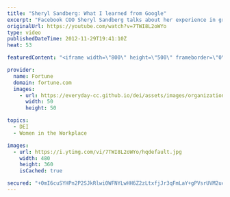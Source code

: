 ```yaml
---
title: "Sheryl Sandberg: What I learned from Google"
excerpt: "Facebook COO Sheryl Sandberg talks about her experience in growing two of the largest tech businesses in Silicon Valley."
originalUrl: https://youtube.com/watch?v=7TWI8L2oWYo
type: video
publishedDateTime: 2012-11-29T19:41:10Z
heat: 53

featuredContent: "<iframe width=\"800\" height=\"500\" frameborder=\"0\" src=\"https://www.youtube.com/embed/7TWI8L2oWYo\" allow=\"accelerometer; autoplay; encrypted-media; gyroscope; picture-in-picture\" allowfullscreen></iframe>"

provider:
  name: Fortune
  domain: fortune.com
  images:
    - url: https://everyday-cc.github.io/dei/assets/images/organizations/fortune.com-50x50.jpg
      width: 50
      height: 50

topics:
  - DEI
  - Women in the Workplace

images:
  - url: https://i.ytimg.com/vi/7TWI8L2oWYo/hqdefault.jpg
    width: 480
    height: 360
    isCached: true

secured: "+0mI6cuSYHPn2P2SJkRlwi0WFNYLwHH6Z2zLtxfjJr3qFmLaY+gPVsrUVM2uc/m6HH4BL9rXbqrdAtI6q90ACP9VTUDqoiGQJ8XFx4Jgdy0tvmIRk+Dwq7WKGFh4rdsQX+fxT4wQZiwJ8i5RxhXQoYtyXhcW/UtXGKh8kyfhgZcGFjsf1uDhqs0C1tV9bkFnQRBR55gg+dzOdcWlcNcURBxeSkKhoLPOP7yi8ctGneW+yDwaFccPCmbSg2vpK4f4jFpLpEkOFxiGxj+ck+IjPVdJmAjQMH+6PEzo6vm0XD8femria+fBEy0jR51TmubkZmfbg0GrDpmfhSdVqPJPWpXJfJajuZyRbOFTd5iRuK7/iT/99oCyS2m4nFu4uWFjeKBFBwKXAjw61ORyxV+GTw==;eUtqmCBA8J8Rzn6eI2QqAQ=="
---
```


